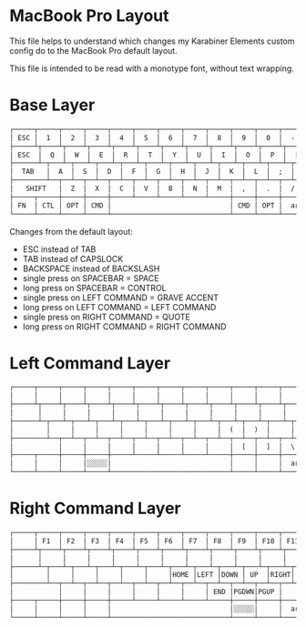 # MacBook Pro Layout

This file helps to understand which changes my Karabiner Elements custom config do to the MacBook Pro default layout.

This file is intended to be read with a monotype font, without text wrapping.

# Base Layer

```txt
┌─────┬─────┬─────┬─────┬─────┬─────┬─────┬─────┬─────┬─────┬─────┬─────┬─────┬──────┐
│ ESC │  1  │  2  │  3  │  4  │  5  │  6  │  7  │  8  │  9  │  0  │  -  │  =  │DELETE│
├─────┴┬────┴┬────┴┬────┴┬────┴┬────┴┬────┴┬────┴┬────┴┬────┴┬────┴┬────┴┬────┴┬─────┤
│ ESC  │  Q  │  W  │  E  │  R  │  T  │  Y  │  U  │  I  │  O  │  P  │  [  │  ]  │ DEL │
├──────┴─┬───┴─┬───┴─┬───┴─┬───┴─┬───┴─┬───┴─┬───┴─┬───┴─┬───┴─┬───┴─┬───┴─┬───┴─────┤
│  TAB   │  A  │  S  │  D  │  F  │  G  │  H  │  J  │  K  │  L  │  ;  │  '  │ RETURN  │
├────────┴──┬──┴──┬──┴──┬──┴──┬──┴──┬──┴──┬──┴──┬──┴──┬──┴──┬──┴──┬──┴──┬──┴─────────┤
│   SHIFT   │  Z  │  X  │  C  │  V  │  B  │  N  │  M  │  ,  │  .  │  /  │   SHIFT    │
├─────┬─────┼─────┼─────┼─────┴─────┴─────┴─────┴─────┼─────┼─────┼─────┴────────────┤
│ FN  │ CTL │ OPT │ CMD │                             │ CMD │ OPT │  arrows cluster  │
└─────┴─────┴─────┴─────┴─────────────────────────────┴─────┴─────┴──────────────────┘
```

Changes from the default layout:

 - ESC instead of TAB
 - TAB instead of CAPSLOCK
 - BACKSPACE instead of BACKSLASH
 - single press on SPACEBAR = SPACE
 - long press on SPACEBAR = CONTROL
 - single press on LEFT COMMAND = GRAVE ACCENT
 - long press on LEFT COMMAND = LEFT COMMAND
 - single press on RIGHT COMMAND = QUOTE
 - long press on RIGHT COMMAND = RIGHT COMMAND


# Left Command Layer

```txt
┌─────┬─────┬─────┬─────┬─────┬─────┬─────┬─────┬─────┬─────┬─────┬─────┬─────┬──────┐
│     │     │     │     │     │     │     │     │     │     │     │     │     │      │
├─────┴┬────┴┬────┴┬────┴┬────┴┬────┴┬────┴┬────┴┬────┴┬────┴┬────┴┬────┴┬────┴┬─────┤
│      │     │     │     │     │     │     │     │     │     │     │     │     │SUPR │
├──────┴─┬───┴─┬───┴─┬───┴─┬───┴─┬───┴─┬───┴─┬───┴─┬───┴─┬───┴─┬───┴─┬───┴─┬───┴─────┤
│        │     │     │     │     │     │     │     │  (  │  )  │     │     │         │
├────────┴──┬──┴──┬──┴──┬──┴──┬──┴──┬──┴──┬──┴──┬──┴──┬──┴──┬──┴──┬──┴──┬──┴─────────┤
│           │     │     │     │     │     │     │     │  [  │  ]  │  \  │            │
├─────┬─────┼─────┼─────┼─────┴─────┴─────┴─────┴─────┼─────┼─────┼─────┴────────────┤
│     │     │     │░░░░░│                             │     │     │  arrows cluster  │
└─────┴─────┴─────┴─────┴─────────────────────────────┴─────┴─────┴──────────────────┘
```

# Right Command Layer

```txt
┌─────┬─────┬─────┬─────┬─────┬─────┬─────┬─────┬─────┬─────┬─────┬─────┬─────┬──────┐
│     │ F1  │ F2  │ F3  │ F4  │ F5  │ F6  │ F7  │ F8  │ F9  │ F10 │ F11 │ F12 │      │
├─────┴┬────┴┬────┴┬────┴┬────┴┬────┴┬────┴┬────┴┬────┴┬────┴┬────┴┬────┴┬────┴┬─────┤
│      │     │     │     │     │     │     │     │     │     │     │     │     │     │
├──────┴─┬───┴─┬───┴─┬───┴─┬───┴─┬───┴─┬───┴─┬───┴─┬───┴─┬───┴─┬───┴─┬───┴─┬───┴─────┤
│        │     │     │     │     │     │HOME │LEFT │DOWN │ UP  │RIGHT│     │         │
├────────┴──┬──┴──┬──┴──┬──┴──┬──┴──┬──┴──┬──┴──┬──┴──┬──┴──┬──┴──┬──┴──┬──┴─────────┤
│           │     │     │     │     │     │     │ END │PGDWN│PGUP │     │            │
├─────┬─────┼─────┼─────┼─────┴─────┴─────┴─────┴─────┼─────┼─────┼─────┴────────────┤
│     │     │     │     │                             │░░░░░│     │  arrows cluster  │
└─────┴─────┴─────┴─────┴─────────────────────────────┴─────┴─────┴──────────────────┘
```
